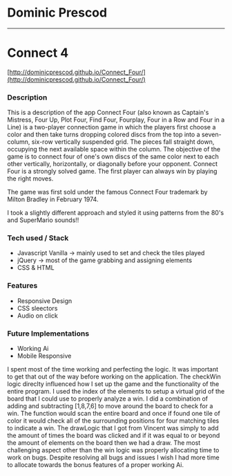 # Dominic Prescod 

-----
# Connect 4

[http://dominicprescod.github.io/Connect_Four/](http://dominicprescod.github.io/Connect_Four/)

### Description
This is a description of the app
Connect Four (also known as Captain's Mistress, Four Up, Plot Four, Find Four, Fourplay, Four in a Row and Four in a Line) is a two-player connection game in which the players first choose a color and then take turns dropping colored discs from the top into a seven-column, six-row vertically suspended grid. The pieces fall straight down, occupying the next available space within the column. The objective of the game is to connect four of one's own discs of the same color next to each other vertically, horizontally, or diagonally before your opponent. Connect Four is a strongly solved game. The first player can always win by playing the right moves.

The game was first sold under the famous Connect Four trademark by Milton Bradley in February 1974.

I took a slightly different approach and styled it using patterns from the 80's and SuperMario sounds!!

### Tech used / Stack
- Javascript Vanilla -> mainly used to set and check the tiles played
- jQuery -> most of the game grabbing and assigning elements
- CSS & HTML

### Features
- Responsive Design
- CSS sleectors
- Audio on click

### Future Implementations
- Working Ai
- Mobile Responsive


I spent most of the time working and perfecting the logic. It was important to get that out of the way before working on the application. The checkWin logic direclty influenced how I set up the game and the functionality of the entire program. I used the index of the elements to setup a virtual grid of the board that I could use to properly analyze a win. I did a combination of adding and subtracting [1,8,7,6] to move around the board to check for a win. The function would scan the entire board and once if found one tile of color it would check all of the surrounding positions for four matching tiles to indicate a win. 
The drawLogic that I got from Vincent was simply to add the amount of times the board was clicked and if it was equal to or beyond the amount of elements on the board then we had a draw.
The most challenging aspect other than the win logic was properly allocating time to work on bugs. Despite resolving all bugs and issues I wish I had more time to allocate towards the bonus features of a proper working Ai.
